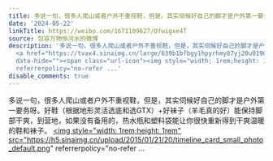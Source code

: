 ```yaml
---
title: 多说一句，很多人爬山或者户外不重视鞋，但是，其实伺候好自己的脚才是户外第一要务呀。好鞋（根据地形灵活选底和选GTX）+好袜子（羊毛真的好）能保持脚部干爽，...
date: '2024-05-22'
linkTitle: https://weibo.com/1671109627/Ofwigxe4T
source: 包容万物恒河水的微博
description: '多说一句，很多人爬山或者户外不重视鞋，但是，其实伺候好自己的脚才是户外第一要务呀。好鞋（根据地形灵活选底和选GTX）+好袜子（羊毛真的好）能保持脚部干爽，到营地，如果没有备用的，热水瓶和塑料袋能让你很快重新得到干爽温暖的鞋和袜子。
  <a href="https://tvax4.sinaimg.cn/large/639b1bfbgy1hpyrhmy87yj20u0190dv4.jpg" data-rsshub-image="href"
  data-hide=""><span class="url-icon"><img style="width: 1rem;height: 1rem" src="https://h5.sinaimg.cn/upload/2015/01/21/20/timeline_card_small_photo_default.png"
  referrerpolicy="no-refer ...'
disable_comments: true
---
```

多说一句，很多人爬山或者户外不重视鞋，但是，其实伺候好自己的脚才是户外第一要务呀。好鞋（根据地形灵活选底和选GTX）+好袜子（羊毛真的好）能保持脚部干爽，到营地，如果没有备用的，热水瓶和塑料袋能让你很快重新得到干爽温暖的鞋和袜子。 <a href="https://tvax4.sinaimg.cn/large/639b1bfbgy1hpyrhmy87yj20u0190dv4.jpg" data-rsshub-image="href" data-hide=""><span class="url-icon"><img style="width: 1rem;height: 1rem" src="https://h5.sinaimg.cn/upload/2015/01/21/20/timeline_card_small_photo_default.png" referrerpolicy="no-refer ...